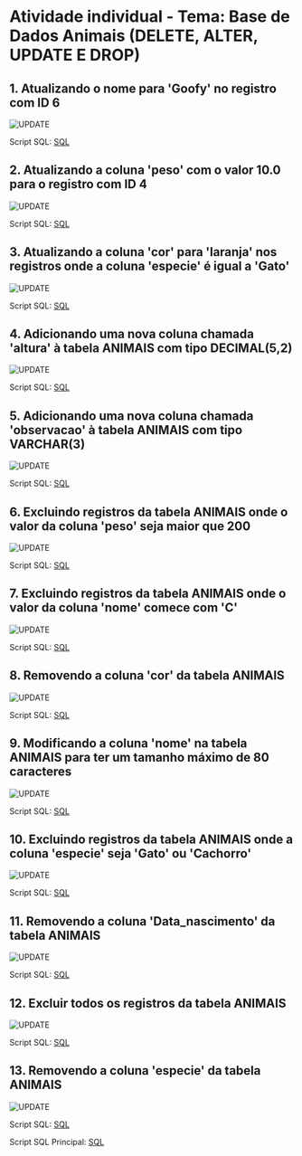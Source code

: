 # Atividade individual - Tema: Base de Dados Animais (DELETE, ALTER, UPDATE E DROP)

## 1. Atualizando o nome para 'Goofy' no registro com ID 6 

![UPDATE](Animais%20png%201.png)

Script SQL:
[SQL](Animais%20%20-%20Crud%20-%201.sql)

## 2. Atualizando a coluna 'peso' com o valor 10.0 para o registro com ID 4 

![UPDATE](Animais%20png%202.png)

Script SQL:
[SQL](Animais%20%20-%20Crud%20-%202.sql)

## 3. Atualizando a coluna 'cor' para 'laranja' nos registros onde a coluna 'especie' é igual a 'Gato'

![UPDATE](Animais%20png%203.png)

Script SQL:
[SQL](Animais%20%20-%20Crud%20-%203.sql)

## 4. Adicionando uma nova coluna chamada 'altura' à tabela ANIMAIS com tipo DECIMAL(5,2) 

![UPDATE](Animais%20png%204.png)

Script SQL:
[SQL](Animais%20%20-%20Crud%20-%204.sql)

## 5. Adicionando uma nova coluna chamada 'observacao' à tabela ANIMAIS com tipo VARCHAR(3) 

![UPDATE](Animais%20png%205.png)

Script SQL:
[SQL](Animais%20%20-%20Crud%20-%205.sql)

## 6. Excluindo registros da tabela ANIMAIS onde o valor da coluna 'peso' seja maior que 200 

![UPDATE](Animais%20png%206.png)

Script SQL:
[SQL](Animais%20%20-%20Crud%20-%206.sql)

## 7. Excluindo registros da tabela ANIMAIS onde o valor da coluna 'nome' comece com 'C'

![UPDATE](Animais%20png%207.png)

Script SQL:
[SQL](Animais%20%20-%20Crud%20-%207.sql)

## 8. Removendo a coluna 'cor' da tabela ANIMAIS 

![UPDATE](Animais%20png%208.png)

Script SQL:
[SQL](Animais%20%20-%20Crud%20-%208.sql)

## 9. Modificando a coluna 'nome' na tabela ANIMAIS para ter um tamanho máximo de 80 caracteres 

![UPDATE](Animais%20png%209.png)

Script SQL:
[SQL](Animais%20%20-%20Crud%20-%209.sql)

## 10. Excluindo registros da tabela ANIMAIS onde a coluna 'especie' seja 'Gato' ou 'Cachorro' 

![UPDATE](Animais%20png%2010.png)

Script SQL:
[SQL](Animais%20%20-%20Crud%20-%2010.sql)

## 11. Removendo a coluna 'Data_nascimento' da tabela ANIMAIS

![UPDATE](Animais%20png%2011.png)

Script SQL:
[SQL](Animais%20%20-%20Crud%20-%2011.sql)

## 12. Excluir todos os registros da tabela ANIMAIS

![UPDATE](Animais%20png%2012.png)

Script SQL:
[SQL](Animais%20%20-%20Crud%20-%2012.sql)

## 13. Removendo a coluna 'especie' da tabela ANIMAIS 

![UPDATE](Animais%20png%2013.png)

Script SQL:
[SQL](Animais%20%20-%20Crud%20-%2013.sql)

Script SQL Principal:
[SQL](Animais%20%20-%20Crud.sql)

